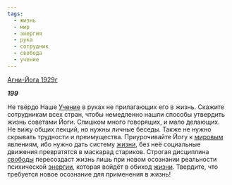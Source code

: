 ```yaml
---
tags:
  - жизнь
  - мир
  - энергия
  - рука
  - сотрудник
  - свобода
  - учение
---
```

[Агни-Йога 1929г](https://127.0.0.1:4002/agni/1929)

___199___

Не твёрдо Наше [Учение](../../../tags/#учение) в руках не прилагающих его в жизнь. Скажите сотрудникам всех стран, чтобы немедленно нашли способы утвердить жизнь советами Йоги. Слишком много говорящих, и мало делающих. Не вижу общих лекций, но нужны личные беседы. Также не нужно скрывать трудности и преимущества. Приурочивайте Йогу к [мировым](../../../tags/#мир) явлениям, ибо нужно дать систему [жизни](../../../tags/#жизнь), без неё социальные движения превратятся в маскарад стариков. Строгая дисциплина [свободы](../../../tags/#свобода) пересоздаст жизнь лишь при новом осознании реальности психической [энергии](../../../tags/#энергия), которая войдёт в обиход [жизни](../../../tags/#жизнь). Твердите, что требуется новое осознание для применения в жизнь!   

